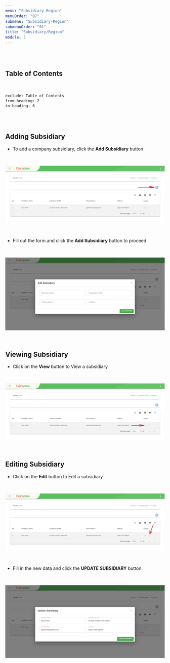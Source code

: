 ```yaml
---
menu: "Subsidiary-Region"
menuOrder: "07"
submenu: "Subsidiary-Region"
submenuOrder: "01"
title: "Subsidiary/Region"
module: 3
---
```


<br />
<br />

## Table of Contents

<br />

```toc
exclude: Table of Contents
from-heading: 2
to-heading: 6
```

<br />
<br />

## Adding Subsidiary

- To add a company subsidiary, click the **Add Subsidiary** button

<br />

![Careplus Add Company Subsidary](/images/CareplusAddCompanySubsidary.png "Add Company Subsidary")

<br />

- Fill out the form and click the **Add Subsidiary** button to proceed.

<br />

![Careplus Add Company Subsidary Modal](/images/CareplusAddCompanySubsidaryModal.png "Add Company Subsidary Modal")

<br />

## Viewing Subsidiary

- Click on the **View** button to View a subsidiary

<br />

![Careplus Company Subsidary List View](/images/CareplusCompanySubsidaryListView.png "Company Subsidary List View")

<br />

## Editing Subsidiary

- Click on the **Edit** button to Edit a subsidiary

<br />

![Careplus Company Subsidary List Edit](/images/CareplusCompanySubsidaryListEdit.png "Company Subsidary List Edit")

<br />

- Fill in the new data and click the **UPDATE SUBSIDIARY** button.

<br />

![Careplus Company Subsidary List Edit Modal](/images/CareplusCompanySubsidaryListEditModal.png "Company Subsidary List Edit Modal")

<br />

<!-- * Enter Email address
 * Click on **Verify** button to send activation link to your email

<br />

![alt text](/images/ContentProviderbtn.png "Title")

<br />

- A mail has been sent to your mail for account activation

<br />

![alt text](/images/ConfirmMail.png "Title")

<br />

- Click on the **Activate** button to activate account

<br />

![alt text](/images/EmailActivate.png "Title")

<br />

- Enter User First Name and Surname

<br />

![alt text](/images/ContentCreatorSignupform.png "Title")

<br />

- Enter new password, retype new password
- Click on Agree to terms and conditions
- Click on <b>SignUp</b> button to direct User to Content Creator Page

  -->
